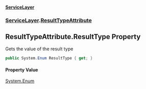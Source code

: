 #### [ServiceLayer](index.md 'index')
### [ServiceLayer](index.md#ServiceLayer 'ServiceLayer').[ResultTypeAttribute](ServiceLayer_ResultTypeAttribute.md 'ServiceLayer.ResultTypeAttribute')
## ResultTypeAttribute.ResultType Property
Gets the value of the result type  
```csharp
public System.Enum ResultType { get; }
```
#### Property Value
[System.Enum](https://docs.microsoft.com/en-us/dotnet/api/System.Enum 'System.Enum')
